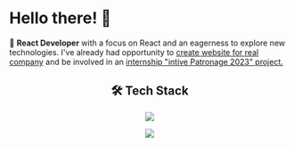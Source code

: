 # Hello there! 🖖

🚀 **React Developer** with a focus on React and an eagerness to explore new technologies. I've already had opportunity to <ins>create website for real company</ins> and be involved in an <ins>internship "intive Patronage 2023" project.</ins>

<h2 align="center">🛠️ Tech Stack</h2>
<p align="center">
  <a href="https://skillicons.dev">
    <img src="https://skillicons.dev/icons?i=js,ts,react,nextjs,vite,git,github,tailwind,html,css" />
  </a>
</p>
<p align="center">
  <a href="https://skillicons.dev">
    <img src="https://skillicons.dev/icons?i=jest,vercel,netlify,materialui,npm,figma,linux,mint" />
  </a>
</p>

